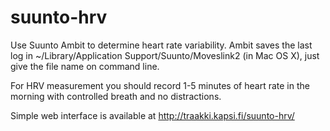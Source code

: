 suunto-hrv
==========

Use Suunto Ambit to determine heart rate variability. Ambit saves the last log in ~/Library/Application Support/Suunto/Moveslink2 (in Mac OS X), just give the file name on command line. 

For HRV measurement you should record 1-5 minutes of heart rate in the morning with controlled breath 
and no distractions. 

Simple web interface is available at http://traakki.kapsi.fi/suunto-hrv/

